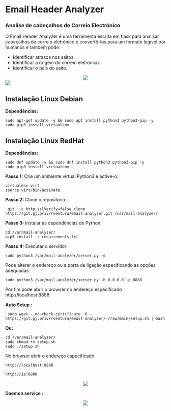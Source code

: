 # Email Header Analyzer
### Analise de cabeçalhos de Correio Electrónico

O Email Header Analyzer é uma ferramenta escrita em flask para analisar cabeçalhos de correio eletrónico e convertê-los para um formato legível por humanos e também pode:

* Identificar atrasos nos saltos.
* Identificar a origem do correio eletrónico.
* Identificar o país do salto.

<center><img src="https://git.pj.priv/rventura/email-analyzer/-/raw/main/static/imgs/header_results.png">
</center>

<a target="_blank" href="https://en.wikipedia.org/wiki/Python_(programming_language)">
<img src="https://img.shields.io/static/v1?label=python&message=3.10%20|%203.11&color=informational&logo=python"/>
</a>
<p></p>

## Instalação Linux Debian

**Dependências:** 

    sudo apt-get update -y && sudo apt install python3 python3-pip -y
    sudo pip3 install virtualenv


## Instalação Linux RedHat

**Dependências:** 

    sudo dnf update -y && sudo dnf install python3 python3-pip -y
    sudo pip3 install virtualenv


**Passo  1:** Crie um ambiente virtual Python3 e active-o:

    virtualenv virt
    source virt/bin/activate

**Passo  2:** Clone o repositorio:
     
     git  -c http.sslVerify=false clone https://git.pj.priv/rventura/email-analyzer.git /var/mail-analyzer/


**Passo  3:** Instalar as dependências do Python:

    cd /var/mail-analyzer/
    pip3 install -r requirements.txt

**Passo  4:** Executar o servidor:

    sudo python3 /var/mail-analyzer/server.py -d
Pode alterar o endereço ou a porta de ligação especificando as opções adequadas: 

    sudo python3 /var/mail-analyzer/server.py -b 0.0.0.0 -p 8888

Por fim pode abrir o browser no endereço especificado
    http://localhost:8888

**Auto Setup :** 

     sudo wget --no-check-certificate -O - https://git.pj.priv/rventura/email-analyzer/-/raw/main/setup.sh | bash 

**Ou:**

    cd /var/mail-analyzer/
    sudo chmod +x setup.sh
    sudo ./setup.sh

No browser abrir o endereço especificado

    http://localhost:8888
    
    http://ip:8888


<center><img src="https://git.pj.priv/rventura/email-analyzer/-/raw/main/static/imgs/header_start.png"></center>


**Daemon service :**

<center><img src="https://git.pj.priv/rventura/email-analyzer/-/raw/main/linux-daemon/daemon.service.png"></center>

